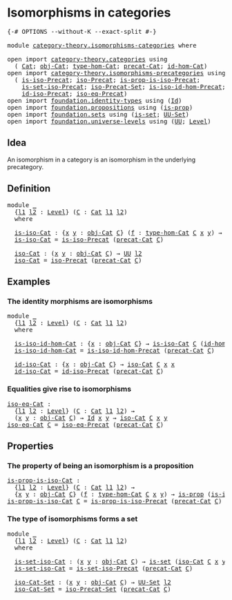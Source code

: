 # Isomorphisms in categories

<pre class="Agda"><a id="39" class="Symbol">{-#</a> <a id="43" class="Keyword">OPTIONS</a> <a id="51" class="Pragma">--without-K</a> <a id="63" class="Pragma">--exact-split</a> <a id="77" class="Symbol">#-}</a>

<a id="82" class="Keyword">module</a> <a id="89" href="category-theory.isomorphisms-categories.html" class="Module">category-theory.isomorphisms-categories</a> <a id="129" class="Keyword">where</a>

<a id="136" class="Keyword">open</a> <a id="141" class="Keyword">import</a> <a id="148" href="category-theory.categories.html" class="Module">category-theory.categories</a> <a id="175" class="Keyword">using</a>
  <a id="183" class="Symbol">(</a> <a id="185" href="category-theory.categories.html#2099" class="Function">Cat</a><a id="188" class="Symbol">;</a> <a id="190" href="category-theory.categories.html#2299" class="Function">obj-Cat</a><a id="197" class="Symbol">;</a> <a id="199" href="category-theory.categories.html#2429" class="Function">type-hom-Cat</a><a id="211" class="Symbol">;</a> <a id="213" href="category-theory.categories.html#2249" class="Function">precat-Cat</a><a id="223" class="Symbol">;</a> <a id="225" href="category-theory.categories.html#3048" class="Function">id-hom-Cat</a><a id="235" class="Symbol">)</a>
<a id="237" class="Keyword">open</a> <a id="242" class="Keyword">import</a> <a id="249" href="category-theory.isomorphisms-precategories.html" class="Module">category-theory.isomorphisms-precategories</a> <a id="292" class="Keyword">using</a>
  <a id="300" class="Symbol">(</a> <a id="302" href="category-theory.isomorphisms-precategories.html#1339" class="Function">is-iso-Precat</a><a id="315" class="Symbol">;</a> <a id="317" href="category-theory.isomorphisms-precategories.html#3057" class="Function">iso-Precat</a><a id="327" class="Symbol">;</a> <a id="329" href="category-theory.isomorphisms-precategories.html#2511" class="Function">is-prop-is-iso-Precat</a><a id="350" class="Symbol">;</a>
    <a id="356" href="category-theory.isomorphisms-precategories.html#6041" class="Function">is-set-iso-Precat</a><a id="373" class="Symbol">;</a> <a id="375" href="category-theory.isomorphisms-precategories.html#6238" class="Function">iso-Precat-Set</a><a id="389" class="Symbol">;</a> <a id="391" href="category-theory.isomorphisms-precategories.html#4425" class="Function">is-iso-id-hom-Precat</a><a id="411" class="Symbol">;</a>
    <a id="417" href="category-theory.isomorphisms-precategories.html#4737" class="Function">id-iso-Precat</a><a id="430" class="Symbol">;</a> <a id="432" href="category-theory.isomorphisms-precategories.html#5178" class="Function">iso-eq-Precat</a><a id="445" class="Symbol">)</a>
<a id="447" class="Keyword">open</a> <a id="452" class="Keyword">import</a> <a id="459" href="foundation.identity-types.html" class="Module">foundation.identity-types</a> <a id="485" class="Keyword">using</a> <a id="491" class="Symbol">(</a><a id="492" href="foundation-core.identity-types.html#1754" class="Datatype">Id</a><a id="494" class="Symbol">)</a>
<a id="496" class="Keyword">open</a> <a id="501" class="Keyword">import</a> <a id="508" href="foundation.propositions.html" class="Module">foundation.propositions</a> <a id="532" class="Keyword">using</a> <a id="538" class="Symbol">(</a><a id="539" href="foundation-core.propositions.html#1295" class="Function">is-prop</a><a id="546" class="Symbol">)</a>
<a id="548" class="Keyword">open</a> <a id="553" class="Keyword">import</a> <a id="560" href="foundation.sets.html" class="Module">foundation.sets</a> <a id="576" class="Keyword">using</a> <a id="582" class="Symbol">(</a><a id="583" href="foundation-core.sets.html#1099" class="Function">is-set</a><a id="589" class="Symbol">;</a> <a id="591" href="foundation-core.sets.html#1177" class="Function">UU-Set</a><a id="597" class="Symbol">)</a>
<a id="599" class="Keyword">open</a> <a id="604" class="Keyword">import</a> <a id="611" href="foundation.universe-levels.html" class="Module">foundation.universe-levels</a> <a id="638" class="Keyword">using</a> <a id="644" class="Symbol">(</a><a id="645" href="foundation-core.universe-levels.html#222" class="Primitive">UU</a><a id="647" class="Symbol">;</a> <a id="649" href="Agda.Primitive.html#597" class="Postulate">Level</a><a id="654" class="Symbol">)</a>
</pre>
## Idea

An isomorphism in a category is an isomorphism in the underlying precategory.

## Definition

<pre class="Agda"><a id="772" class="Keyword">module</a> <a id="779" href="category-theory.isomorphisms-categories.html#779" class="Module">_</a>
  <a id="783" class="Symbol">{</a><a id="784" href="category-theory.isomorphisms-categories.html#784" class="Bound">l1</a> <a id="787" href="category-theory.isomorphisms-categories.html#787" class="Bound">l2</a> <a id="790" class="Symbol">:</a> <a id="792" href="Agda.Primitive.html#597" class="Postulate">Level</a><a id="797" class="Symbol">}</a> <a id="799" class="Symbol">(</a><a id="800" href="category-theory.isomorphisms-categories.html#800" class="Bound">C</a> <a id="802" class="Symbol">:</a> <a id="804" href="category-theory.categories.html#2099" class="Function">Cat</a> <a id="808" href="category-theory.isomorphisms-categories.html#784" class="Bound">l1</a> <a id="811" href="category-theory.isomorphisms-categories.html#787" class="Bound">l2</a><a id="813" class="Symbol">)</a>
  <a id="817" class="Keyword">where</a>

  <a id="826" href="category-theory.isomorphisms-categories.html#826" class="Function">is-iso-Cat</a> <a id="837" class="Symbol">:</a> <a id="839" class="Symbol">{</a><a id="840" href="category-theory.isomorphisms-categories.html#840" class="Bound">x</a> <a id="842" href="category-theory.isomorphisms-categories.html#842" class="Bound">y</a> <a id="844" class="Symbol">:</a> <a id="846" href="category-theory.categories.html#2299" class="Function">obj-Cat</a> <a id="854" href="category-theory.isomorphisms-categories.html#800" class="Bound">C</a><a id="855" class="Symbol">}</a> <a id="857" class="Symbol">(</a><a id="858" href="category-theory.isomorphisms-categories.html#858" class="Bound">f</a> <a id="860" class="Symbol">:</a> <a id="862" href="category-theory.categories.html#2429" class="Function">type-hom-Cat</a> <a id="875" href="category-theory.isomorphisms-categories.html#800" class="Bound">C</a> <a id="877" href="category-theory.isomorphisms-categories.html#840" class="Bound">x</a> <a id="879" href="category-theory.isomorphisms-categories.html#842" class="Bound">y</a><a id="880" class="Symbol">)</a> <a id="882" class="Symbol">→</a> <a id="884" href="foundation-core.universe-levels.html#222" class="Primitive">UU</a> <a id="887" href="category-theory.isomorphisms-categories.html#787" class="Bound">l2</a>
  <a id="892" href="category-theory.isomorphisms-categories.html#826" class="Function">is-iso-Cat</a> <a id="903" class="Symbol">=</a> <a id="905" href="category-theory.isomorphisms-precategories.html#1339" class="Function">is-iso-Precat</a> <a id="919" class="Symbol">(</a><a id="920" href="category-theory.categories.html#2249" class="Function">precat-Cat</a> <a id="931" href="category-theory.isomorphisms-categories.html#800" class="Bound">C</a><a id="932" class="Symbol">)</a>

  <a id="937" href="category-theory.isomorphisms-categories.html#937" class="Function">iso-Cat</a> <a id="945" class="Symbol">:</a> <a id="947" class="Symbol">(</a><a id="948" href="category-theory.isomorphisms-categories.html#948" class="Bound">x</a> <a id="950" href="category-theory.isomorphisms-categories.html#950" class="Bound">y</a> <a id="952" class="Symbol">:</a> <a id="954" href="category-theory.categories.html#2299" class="Function">obj-Cat</a> <a id="962" href="category-theory.isomorphisms-categories.html#800" class="Bound">C</a><a id="963" class="Symbol">)</a> <a id="965" class="Symbol">→</a> <a id="967" href="foundation-core.universe-levels.html#222" class="Primitive">UU</a> <a id="970" href="category-theory.isomorphisms-categories.html#787" class="Bound">l2</a>
  <a id="975" href="category-theory.isomorphisms-categories.html#937" class="Function">iso-Cat</a> <a id="983" class="Symbol">=</a> <a id="985" href="category-theory.isomorphisms-precategories.html#3057" class="Function">iso-Precat</a> <a id="996" class="Symbol">(</a><a id="997" href="category-theory.categories.html#2249" class="Function">precat-Cat</a> <a id="1008" href="category-theory.isomorphisms-categories.html#800" class="Bound">C</a><a id="1009" class="Symbol">)</a>
</pre>
## Examples

### The identity morphisms are isomorphisms

<pre class="Agda"><a id="1082" class="Keyword">module</a> <a id="1089" href="category-theory.isomorphisms-categories.html#1089" class="Module">_</a>
  <a id="1093" class="Symbol">{</a><a id="1094" href="category-theory.isomorphisms-categories.html#1094" class="Bound">l1</a> <a id="1097" href="category-theory.isomorphisms-categories.html#1097" class="Bound">l2</a> <a id="1100" class="Symbol">:</a> <a id="1102" href="Agda.Primitive.html#597" class="Postulate">Level</a><a id="1107" class="Symbol">}</a> <a id="1109" class="Symbol">(</a><a id="1110" href="category-theory.isomorphisms-categories.html#1110" class="Bound">C</a> <a id="1112" class="Symbol">:</a> <a id="1114" href="category-theory.categories.html#2099" class="Function">Cat</a> <a id="1118" href="category-theory.isomorphisms-categories.html#1094" class="Bound">l1</a> <a id="1121" href="category-theory.isomorphisms-categories.html#1097" class="Bound">l2</a><a id="1123" class="Symbol">)</a>
  <a id="1127" class="Keyword">where</a>

  <a id="1136" href="category-theory.isomorphisms-categories.html#1136" class="Function">is-iso-id-hom-Cat</a> <a id="1154" class="Symbol">:</a> <a id="1156" class="Symbol">{</a><a id="1157" href="category-theory.isomorphisms-categories.html#1157" class="Bound">x</a> <a id="1159" class="Symbol">:</a> <a id="1161" href="category-theory.categories.html#2299" class="Function">obj-Cat</a> <a id="1169" href="category-theory.isomorphisms-categories.html#1110" class="Bound">C</a><a id="1170" class="Symbol">}</a> <a id="1172" class="Symbol">→</a> <a id="1174" href="category-theory.isomorphisms-categories.html#826" class="Function">is-iso-Cat</a> <a id="1185" href="category-theory.isomorphisms-categories.html#1110" class="Bound">C</a> <a id="1187" class="Symbol">(</a><a id="1188" href="category-theory.categories.html#3048" class="Function">id-hom-Cat</a> <a id="1199" href="category-theory.isomorphisms-categories.html#1110" class="Bound">C</a> <a id="1201" class="Symbol">{</a><a id="1202" href="category-theory.isomorphisms-categories.html#1157" class="Bound">x</a><a id="1203" class="Symbol">})</a>
  <a id="1208" href="category-theory.isomorphisms-categories.html#1136" class="Function">is-iso-id-hom-Cat</a> <a id="1226" class="Symbol">=</a> <a id="1228" href="category-theory.isomorphisms-precategories.html#4425" class="Function">is-iso-id-hom-Precat</a> <a id="1249" class="Symbol">(</a><a id="1250" href="category-theory.categories.html#2249" class="Function">precat-Cat</a> <a id="1261" href="category-theory.isomorphisms-categories.html#1110" class="Bound">C</a><a id="1262" class="Symbol">)</a>

  <a id="1267" href="category-theory.isomorphisms-categories.html#1267" class="Function">id-iso-Cat</a> <a id="1278" class="Symbol">:</a> <a id="1280" class="Symbol">{</a><a id="1281" href="category-theory.isomorphisms-categories.html#1281" class="Bound">x</a> <a id="1283" class="Symbol">:</a> <a id="1285" href="category-theory.categories.html#2299" class="Function">obj-Cat</a> <a id="1293" href="category-theory.isomorphisms-categories.html#1110" class="Bound">C</a><a id="1294" class="Symbol">}</a> <a id="1296" class="Symbol">→</a> <a id="1298" href="category-theory.isomorphisms-categories.html#937" class="Function">iso-Cat</a> <a id="1306" href="category-theory.isomorphisms-categories.html#1110" class="Bound">C</a> <a id="1308" href="category-theory.isomorphisms-categories.html#1281" class="Bound">x</a> <a id="1310" href="category-theory.isomorphisms-categories.html#1281" class="Bound">x</a>
  <a id="1314" href="category-theory.isomorphisms-categories.html#1267" class="Function">id-iso-Cat</a> <a id="1325" class="Symbol">=</a> <a id="1327" href="category-theory.isomorphisms-precategories.html#4737" class="Function">id-iso-Precat</a> <a id="1341" class="Symbol">(</a><a id="1342" href="category-theory.categories.html#2249" class="Function">precat-Cat</a> <a id="1353" href="category-theory.isomorphisms-categories.html#1110" class="Bound">C</a><a id="1354" class="Symbol">)</a>
</pre>
### Equalities give rise to isomorphisms

<pre class="Agda"><a id="iso-eq-Cat"></a><a id="1411" href="category-theory.isomorphisms-categories.html#1411" class="Function">iso-eq-Cat</a> <a id="1422" class="Symbol">:</a>
  <a id="1426" class="Symbol">{</a><a id="1427" href="category-theory.isomorphisms-categories.html#1427" class="Bound">l1</a> <a id="1430" href="category-theory.isomorphisms-categories.html#1430" class="Bound">l2</a> <a id="1433" class="Symbol">:</a> <a id="1435" href="Agda.Primitive.html#597" class="Postulate">Level</a><a id="1440" class="Symbol">}</a> <a id="1442" class="Symbol">(</a><a id="1443" href="category-theory.isomorphisms-categories.html#1443" class="Bound">C</a> <a id="1445" class="Symbol">:</a> <a id="1447" href="category-theory.categories.html#2099" class="Function">Cat</a> <a id="1451" href="category-theory.isomorphisms-categories.html#1427" class="Bound">l1</a> <a id="1454" href="category-theory.isomorphisms-categories.html#1430" class="Bound">l2</a><a id="1456" class="Symbol">)</a> <a id="1458" class="Symbol">→</a>
  <a id="1462" class="Symbol">(</a><a id="1463" href="category-theory.isomorphisms-categories.html#1463" class="Bound">x</a> <a id="1465" href="category-theory.isomorphisms-categories.html#1465" class="Bound">y</a> <a id="1467" class="Symbol">:</a> <a id="1469" href="category-theory.categories.html#2299" class="Function">obj-Cat</a> <a id="1477" href="category-theory.isomorphisms-categories.html#1443" class="Bound">C</a><a id="1478" class="Symbol">)</a> <a id="1480" class="Symbol">→</a> <a id="1482" href="foundation-core.identity-types.html#1754" class="Datatype">Id</a> <a id="1485" href="category-theory.isomorphisms-categories.html#1463" class="Bound">x</a> <a id="1487" href="category-theory.isomorphisms-categories.html#1465" class="Bound">y</a> <a id="1489" class="Symbol">→</a> <a id="1491" href="category-theory.isomorphisms-categories.html#937" class="Function">iso-Cat</a> <a id="1499" href="category-theory.isomorphisms-categories.html#1443" class="Bound">C</a> <a id="1501" href="category-theory.isomorphisms-categories.html#1463" class="Bound">x</a> <a id="1503" href="category-theory.isomorphisms-categories.html#1465" class="Bound">y</a>
<a id="1505" href="category-theory.isomorphisms-categories.html#1411" class="Function">iso-eq-Cat</a> <a id="1516" href="category-theory.isomorphisms-categories.html#1516" class="Bound">C</a> <a id="1518" class="Symbol">=</a> <a id="1520" href="category-theory.isomorphisms-precategories.html#5178" class="Function">iso-eq-Precat</a> <a id="1534" class="Symbol">(</a><a id="1535" href="category-theory.categories.html#2249" class="Function">precat-Cat</a> <a id="1546" href="category-theory.isomorphisms-categories.html#1516" class="Bound">C</a><a id="1547" class="Symbol">)</a>
</pre>
## Properties

### The property of being an isomorphism is a proposition

<pre class="Agda"><a id="is-prop-is-iso-Cat"></a><a id="1636" href="category-theory.isomorphisms-categories.html#1636" class="Function">is-prop-is-iso-Cat</a> <a id="1655" class="Symbol">:</a>
  <a id="1659" class="Symbol">{</a><a id="1660" href="category-theory.isomorphisms-categories.html#1660" class="Bound">l1</a> <a id="1663" href="category-theory.isomorphisms-categories.html#1663" class="Bound">l2</a> <a id="1666" class="Symbol">:</a> <a id="1668" href="Agda.Primitive.html#597" class="Postulate">Level</a><a id="1673" class="Symbol">}</a> <a id="1675" class="Symbol">(</a><a id="1676" href="category-theory.isomorphisms-categories.html#1676" class="Bound">C</a> <a id="1678" class="Symbol">:</a> <a id="1680" href="category-theory.categories.html#2099" class="Function">Cat</a> <a id="1684" href="category-theory.isomorphisms-categories.html#1660" class="Bound">l1</a> <a id="1687" href="category-theory.isomorphisms-categories.html#1663" class="Bound">l2</a><a id="1689" class="Symbol">)</a> <a id="1691" class="Symbol">→</a>
  <a id="1695" class="Symbol">{</a><a id="1696" href="category-theory.isomorphisms-categories.html#1696" class="Bound">x</a> <a id="1698" href="category-theory.isomorphisms-categories.html#1698" class="Bound">y</a> <a id="1700" class="Symbol">:</a> <a id="1702" href="category-theory.categories.html#2299" class="Function">obj-Cat</a> <a id="1710" href="category-theory.isomorphisms-categories.html#1676" class="Bound">C</a><a id="1711" class="Symbol">}</a> <a id="1713" class="Symbol">(</a><a id="1714" href="category-theory.isomorphisms-categories.html#1714" class="Bound">f</a> <a id="1716" class="Symbol">:</a> <a id="1718" href="category-theory.categories.html#2429" class="Function">type-hom-Cat</a> <a id="1731" href="category-theory.isomorphisms-categories.html#1676" class="Bound">C</a> <a id="1733" href="category-theory.isomorphisms-categories.html#1696" class="Bound">x</a> <a id="1735" href="category-theory.isomorphisms-categories.html#1698" class="Bound">y</a><a id="1736" class="Symbol">)</a> <a id="1738" class="Symbol">→</a> <a id="1740" href="foundation-core.propositions.html#1295" class="Function">is-prop</a> <a id="1748" class="Symbol">(</a><a id="1749" href="category-theory.isomorphisms-categories.html#826" class="Function">is-iso-Cat</a> <a id="1760" href="category-theory.isomorphisms-categories.html#1676" class="Bound">C</a> <a id="1762" href="category-theory.isomorphisms-categories.html#1714" class="Bound">f</a><a id="1763" class="Symbol">)</a>
<a id="1765" href="category-theory.isomorphisms-categories.html#1636" class="Function">is-prop-is-iso-Cat</a> <a id="1784" href="category-theory.isomorphisms-categories.html#1784" class="Bound">C</a> <a id="1786" class="Symbol">=</a> <a id="1788" href="category-theory.isomorphisms-precategories.html#2511" class="Function">is-prop-is-iso-Precat</a> <a id="1810" class="Symbol">(</a><a id="1811" href="category-theory.categories.html#2249" class="Function">precat-Cat</a> <a id="1822" href="category-theory.isomorphisms-categories.html#1784" class="Bound">C</a><a id="1823" class="Symbol">)</a>
</pre>
### The type of isomorphisms forms a set

<pre class="Agda"><a id="1880" class="Keyword">module</a> <a id="1887" href="category-theory.isomorphisms-categories.html#1887" class="Module">_</a>
  <a id="1891" class="Symbol">{</a><a id="1892" href="category-theory.isomorphisms-categories.html#1892" class="Bound">l1</a> <a id="1895" href="category-theory.isomorphisms-categories.html#1895" class="Bound">l2</a> <a id="1898" class="Symbol">:</a> <a id="1900" href="Agda.Primitive.html#597" class="Postulate">Level</a><a id="1905" class="Symbol">}</a> <a id="1907" class="Symbol">(</a><a id="1908" href="category-theory.isomorphisms-categories.html#1908" class="Bound">C</a> <a id="1910" class="Symbol">:</a> <a id="1912" href="category-theory.categories.html#2099" class="Function">Cat</a> <a id="1916" href="category-theory.isomorphisms-categories.html#1892" class="Bound">l1</a> <a id="1919" href="category-theory.isomorphisms-categories.html#1895" class="Bound">l2</a><a id="1921" class="Symbol">)</a>
  <a id="1925" class="Keyword">where</a>

  <a id="1934" href="category-theory.isomorphisms-categories.html#1934" class="Function">is-set-iso-Cat</a> <a id="1949" class="Symbol">:</a> <a id="1951" class="Symbol">(</a><a id="1952" href="category-theory.isomorphisms-categories.html#1952" class="Bound">x</a> <a id="1954" href="category-theory.isomorphisms-categories.html#1954" class="Bound">y</a> <a id="1956" class="Symbol">:</a> <a id="1958" href="category-theory.categories.html#2299" class="Function">obj-Cat</a> <a id="1966" href="category-theory.isomorphisms-categories.html#1908" class="Bound">C</a><a id="1967" class="Symbol">)</a> <a id="1969" class="Symbol">→</a> <a id="1971" href="foundation-core.sets.html#1099" class="Function">is-set</a> <a id="1978" class="Symbol">(</a><a id="1979" href="category-theory.isomorphisms-categories.html#937" class="Function">iso-Cat</a> <a id="1987" href="category-theory.isomorphisms-categories.html#1908" class="Bound">C</a> <a id="1989" href="category-theory.isomorphisms-categories.html#1952" class="Bound">x</a> <a id="1991" href="category-theory.isomorphisms-categories.html#1954" class="Bound">y</a><a id="1992" class="Symbol">)</a>
  <a id="1996" href="category-theory.isomorphisms-categories.html#1934" class="Function">is-set-iso-Cat</a> <a id="2011" class="Symbol">=</a> <a id="2013" href="category-theory.isomorphisms-precategories.html#6041" class="Function">is-set-iso-Precat</a> <a id="2031" class="Symbol">(</a><a id="2032" href="category-theory.categories.html#2249" class="Function">precat-Cat</a> <a id="2043" href="category-theory.isomorphisms-categories.html#1908" class="Bound">C</a><a id="2044" class="Symbol">)</a>

  <a id="2049" href="category-theory.isomorphisms-categories.html#2049" class="Function">iso-Cat-Set</a> <a id="2061" class="Symbol">:</a> <a id="2063" class="Symbol">(</a><a id="2064" href="category-theory.isomorphisms-categories.html#2064" class="Bound">x</a> <a id="2066" href="category-theory.isomorphisms-categories.html#2066" class="Bound">y</a> <a id="2068" class="Symbol">:</a> <a id="2070" href="category-theory.categories.html#2299" class="Function">obj-Cat</a> <a id="2078" href="category-theory.isomorphisms-categories.html#1908" class="Bound">C</a><a id="2079" class="Symbol">)</a> <a id="2081" class="Symbol">→</a> <a id="2083" href="foundation-core.sets.html#1177" class="Function">UU-Set</a> <a id="2090" href="category-theory.isomorphisms-categories.html#1895" class="Bound">l2</a>
  <a id="2095" href="category-theory.isomorphisms-categories.html#2049" class="Function">iso-Cat-Set</a> <a id="2107" class="Symbol">=</a> <a id="2109" href="category-theory.isomorphisms-precategories.html#6238" class="Function">iso-Precat-Set</a> <a id="2124" class="Symbol">(</a><a id="2125" href="category-theory.categories.html#2249" class="Function">precat-Cat</a> <a id="2136" href="category-theory.isomorphisms-categories.html#1908" class="Bound">C</a><a id="2137" class="Symbol">)</a>
</pre>